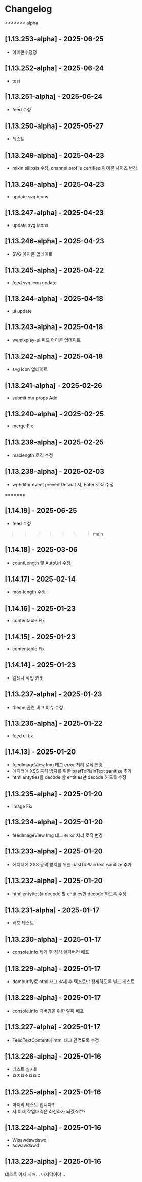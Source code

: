 # Changelog

<<<<<<< alpha
## [1.13.253-alpha] - 2025-06-25
- 아이콘수정정


## [1.13.252-alpha] - 2025-06-24
- test


## [1.13.251-alpha] - 2025-06-24
- feed 수정


## [1.13.250-alpha] - 2025-05-27
- 테스트


## [1.13.249-alpha] - 2025-04-23
- mixin ellipsis 수정, channel profile certified 아이콘 사이즈 변경 


## [1.13.248-alpha] - 2025-04-23
- update svg icons 


## [1.13.247-alpha] - 2025-04-23
- update svg icons 


## [1.13.246-alpha] - 2025-04-23
- SVG 아이콘 업데이트


## [1.13.245-alpha] - 2025-04-22
- feed svg icon update


## [1.13.244-alpha] - 2025-04-18
- ui update


## [1.13.243-alpha] - 2025-04-18
- wemixplay-ui 피드 아이콘 업데이트


## [1.13.242-alpha] - 2025-04-18
- svg icon 업데이트


## [1.13.241-alpha] - 2025-02-26
- submit btn props Add


## [1.13.240-alpha] - 2025-02-25
- merge FIx


## [1.13.239-alpha] - 2025-02-25
- maxlength 로직 수정


## [1.13.238-alpha] - 2025-02-03
- wpEditor event preventDetault 시, Enter 로직 수정

=======
## [1.14.19] - 2025-06-25
- feed 수정


>>>>>>> main
## [1.14.18] - 2025-03-06
- countLength 및 AutoUrl 수정


## [1.14.17] - 2025-02-14
- max-length 수정


## [1.14.16] - 2025-01-23
- contentable FIx


## [1.14.15] - 2025-01-23
- contentable Fix


## [1.14.14] - 2025-01-23
- 엘레나 작업 커밋


## [1.13.237-alpha] - 2025-01-23
- theme 관련 버그 이슈 수정


## [1.13.236-alpha] - 2025-01-22
- feed ui fix
  
## [1.14.13] - 2025-01-20
- feedImageView Img 태그 error 처리 로직 변경
- 에디터에 XSS 공격 방지를 위한 pastToPlainText sanitize 추가
- html entyties들 decode 할 entities만 decode 하도록 수정


## [1.13.235-alpha] - 2025-01-20
- image Fix


## [1.13.234-alpha] - 2025-01-20
- feedImageView Img 태그 error 처리 로직 변경


## [1.13.233-alpha] - 2025-01-20
- 에디터에 XSS 공격 방지를 위한 pastToPlainText sanitize 추가


## [1.13.232-alpha] - 2025-01-20
- html entyties들 decode 할 entities만 decode 하도록 수정


## [1.13.231-alpha] - 2025-01-17
- 배포 테스트 


## [1.13.230-alpha] - 2025-01-17
- console.info 제거 후 정식 알파버전 배포


## [1.13.229-alpha] - 2025-01-17
- dompurify로 html 태그 삭제 후 텍스트만 정제하도록 빌드 테스트


## [1.13.228-alpha] - 2025-01-17
- console.info 디버깅을 위한 알파 배포


## [1.13.227-alpha] - 2025-01-17
- FeedTextContent에 html 태그 안먹도록 수정


## [1.13.226-alpha] - 2025-01-16
- 테스트 실시!!
- ㅁㅈㅁㅇㅁㅁㅇ


## [1.13.225-alpha] - 2025-01-16
- 마지막 테스트 입니다!!
- 자 이제 작업내역은 최신화가 되겠죠???


## [1.13.224-alpha] - 2025-01-16
- Wlsawdawdawd
- adwawdawd


## [1.13.223-alpha] - 2025-01-16
테스트 이제 지쳐...
마지막이야...

